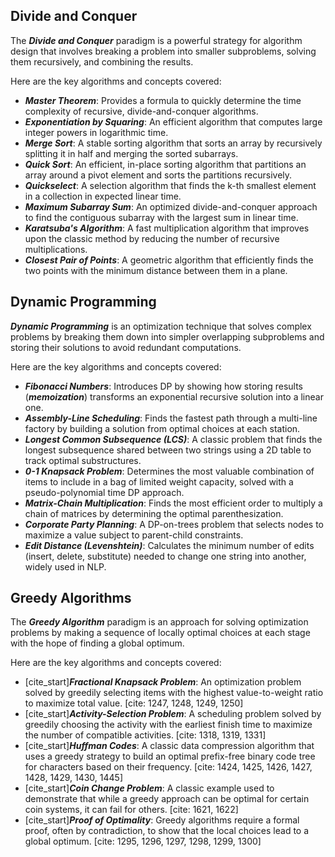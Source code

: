 ## Divide and Conquer

The **_Divide and Conquer_** paradigm is a powerful strategy for algorithm design that involves breaking a problem into smaller subproblems, solving them recursively, and combining the results.

Here are the key algorithms and concepts covered:

* **_Master Theorem_**: Provides a formula to quickly determine the time complexity of recursive, divide-and-conquer algorithms.
* **_Exponentiation by Squaring_**: An efficient algorithm that computes large integer powers in logarithmic time.
* **_Merge Sort_**: A stable sorting algorithm that sorts an array by recursively splitting it in half and merging the sorted subarrays.
* **_Quick Sort_**: An efficient, in-place sorting algorithm that partitions an array around a pivot element and sorts the partitions recursively.
* **_Quickselect_**: A selection algorithm that finds the k-th smallest element in a collection in expected linear time.
* **_Maximum Subarray Sum_**: An optimized divide-and-conquer approach to find the contiguous subarray with the largest sum in linear time.
* **_Karatsuba's Algorithm_**: A fast multiplication algorithm that improves upon the classic method by reducing the number of recursive multiplications.
* **_Closest Pair of Points_**: A geometric algorithm that efficiently finds the two points with the minimum distance between them in a plane.


## Dynamic Programming

**_Dynamic Programming_** is an optimization technique that solves complex problems by breaking them down into simpler overlapping subproblems and storing their solutions to avoid redundant computations.

Here are the key algorithms and concepts covered:

* **_Fibonacci Numbers_**: Introduces DP by showing how storing results (**_memoization_**) transforms an exponential recursive solution into a linear one.
* **_Assembly-Line Scheduling_**: Finds the fastest path through a multi-line factory by building a solution from optimal choices at each station.
* **_Longest Common Subsequence (LCS)_**: A classic problem that finds the longest subsequence shared between two strings using a 2D table to track optimal substructures.
* **_0-1 Knapsack Problem_**: Determines the most valuable combination of items to include in a bag of limited weight capacity, solved with a pseudo-polynomial time DP approach.
* **_Matrix-Chain Multiplication_**: Finds the most efficient order to multiply a chain of matrices by determining the optimal parenthesization.
* **_Corporate Party Planning_**: A DP-on-trees problem that selects nodes to maximize a value subject to parent-child constraints.
* **_Edit Distance (Levenshtein)_**: Calculates the minimum number of edits (insert, delete, substitute) needed to change one string into another, widely used in NLP.



## Greedy Algorithms

The **_Greedy Algorithm_** paradigm is an approach for solving optimization problems by making a sequence of locally optimal choices at each stage with the hope of finding a global optimum.

Here are the key algorithms and concepts covered:

* [cite_start]**_Fractional Knapsack Problem_**: An optimization problem solved by greedily selecting items with the highest value-to-weight ratio to maximize total value. [cite: 1247, 1248, 1249, 1250]
* [cite_start]**_Activity-Selection Problem_**: A scheduling problem solved by greedily choosing the activity with the earliest finish time to maximize the number of compatible activities. [cite: 1318, 1319, 1331]
* [cite_start]**_Huffman Codes_**: A classic data compression algorithm that uses a greedy strategy to build an optimal prefix-free binary code tree for characters based on their frequency. [cite: 1424, 1425, 1426, 1427, 1428, 1429, 1430, 1445]
* [cite_start]**_Coin Change Problem_**: A classic example used to demonstrate that while a greedy approach can be optimal for certain coin systems, it can fail for others. [cite: 1621, 1622]
* [cite_start]**_Proof of Optimality_**: Greedy algorithms require a formal proof, often by contradiction, to show that the local choices lead to a global optimum. [cite: 1295, 1296, 1297, 1298, 1299, 1300]
